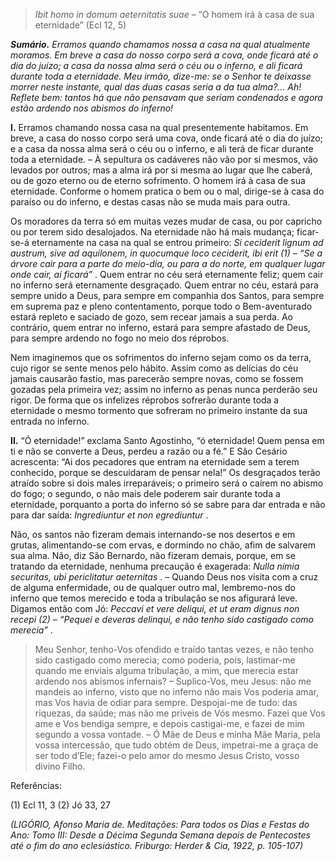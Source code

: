> *Ibit homo in domum aeternitatis suae* – “O homem irá à casa de sua eternidade” (Ecl 12, 5)

***Sumário.** Erramos quando chamamos nossa a casa na qual atualmente moramos. Em breve a casa do nosso corpo será a cova, onde ficará até o dia do juízo; a casa da nossa alma será o céu ou o inferno, e ali ficará durante toda a eternidade. Meu irmão, dize-me: se o Senhor te deixasse morrer neste instante, qual das duas casas seria a da tua alma?… Ah! Reflete bem: tantos há que não pensavam que seriam condenados e agora estão ardendo nos abismos do inferno!*

**I.** Erramos chamando nossa casa na qual presentemente habitamos. Em breve, a casa do nosso corpo será uma cova, onde ficará até o dia do juízo; e a casa da nossa alma será o céu ou o inferno, e ali terá de ficar durante toda a eternidade. – À sepultura os cadáveres não vão por si mesmos, vão levados por outros; mas a alma irá por si mesma ao lugar que lhe caberá, ou de gozo eterno ou de eterno sofrimento. O homem irá à casa de sua eternidade. Conforme o homem pratica o bem ou o mal, dirige-se à casa do paraíso ou do inferno, e destas casas não se muda mais para outra.

Os moradores da terra só em muitas vezes mudar de casa, ou por capricho ou por terem sido desalojados. Na eternidade não há mais mudança; ficar-se-á eternamente na casa na qual se entrou primeiro: *Si ceciderit lignum ad austrum, sive ad aquilonem, in quocumque loco ceciderit, ibi erit (1) – “Se a árvore cair para a parte do meio-dia, ou para a do norte, em qualquer lugar onde cair, aí ficará”* . Quem entrar no céu será eternamente feliz; quem cair no inferno será eternamente desgraçado. Quem entrar no céu, estará para sempre unido a Deus, para sempre em companhia dos Santos, para sempre em suprema paz e pleno contentamento, porque todo o Bem-aventurado estará repleto e saciado de gozo, sem recear jamais a sua perda. Ao contrário, quem entrar no inferno, estará para sempre afastado de Deus, para sempre ardendo no fogo no meio dos réprobos.

Nem imaginemos que os sofrimentos do inferno sejam como os da terra, cujo rigor se sente menos pelo hábito. Assim como as delícias do céu jamais causarão fastio, mas parecerão sempre novas, como se fossem gozadas pela primeira vez; assim no inferno as penas nunca perderão seu rigor. De forma que os infelizes réprobos sofrerão durante toda a eternidade o mesmo tormento que sofreram no primeiro instante da sua entrada no inferno.

**II.** “Ó eternidade!” exclama Santo Agostinho, “ó eternidade! Quem pensa em ti e não se converte a Deus, perdeu a razão ou a fé.” E São Cesário acrescenta: “Ai dos pecadores que entram na eternidade sem a terem conhecido, porque se descuidaram de pensar nela!” Os desgraçados terão atraído sobre si dois males irreparáveis; o primeiro será o caírem no abismo do fogo; o segundo, o não mais dele poderem sair durante toda a eternidade, porquanto a porta do inferno só se sabre para dar entrada e não para dar saída: *Ingrediuntur et non egrediuntur* .

Não, os santos não fizeram demais internando-se nos desertos e em grutas, alimentando-se com ervas, e dormindo no chão, afim de salvarem sua alma. Não, diz São Bernardo, não fizeram demais, porque, em se tratando da eternidade, nenhuma precaução é exagerada: *Nulla nímia securitas, ubi periclitatur aeternitas* . – Quando Deus nos visita com a cruz de alguma enfermidade, ou de qualquer outro mal, lembremo-nos do inferno que temos merecido e toda a tribulação se nos afigurará leve. Digamos então com Jó: *Peccavi et vere deliqui, et ut eram dignus non recepi (2) – “Pequei e deveras delinqui, e não tenho sido castigado como merecia”* .

> Meu Senhor, tenho-Vos ofendido e traído tantas vezes, e não tenho sido castigado como merecia; como poderia, pois, lastimar-me quando me enviais alguma tribulação, a mim, que merecia estar ardendo nos abismos infernais? – Suplico-Vos, meu Jesus: não me mandeis ao inferno, visto que no inferno não mais Vos poderia amar, mas Vos havia de odiar para sempre. Despojai-me de tudo: das riquezas, da saúde; mas não me priveis de Vós mesmo. Fazei que Vos ame e Vos bendiga sempre, e depois castigai-me, e fazei de mim segundo a vossa vontade. – Ó Mãe de Deus e minha Mãe Maria, pela vossa intercessão, que tudo obtém de Deus, impetrai-me a graça de ser todo d’Ele; fazei-o pelo amor do mesmo Jesus Cristo, vosso divino Filho.

Referências:

\(1\) Ecl 11, 3 (2) Jó 33, 27

*(LIGÓRIO, Afonso Maria de. Meditações: Para todos os Dias e Festas do Ano: Tomo III: Desde a Décima Segunda Semana depois de Pentecostes até o fim do ano eclesiástico. Friburgo: Herder & Cia, 1922, p. 105-107)*
